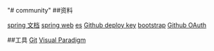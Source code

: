 "# community" 
##资料

[spring 文档](http://spring.io/guides)
[spring web](http://spring.io/guides/gs/serving-web-content/)
[es](http://elasticsearch.cn/explore)
[Github deploy key](http://developer.github.com/v3/guides/managing-deploy-keys/#deploy-keys)
[bootstrap](http://v3.bootcss.com/getting-started/)
[Github OAuth](https://developer.github.com/apps/building-oauth-apps/creating-an-oauth-app/)

##工具
[Git](http://git-scm.com/download)
[Visual Paradigm](http://www.visual-paradigm.com)
